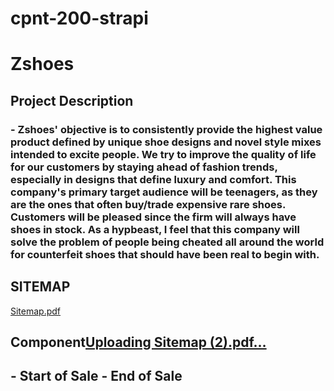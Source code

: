 # cpnt-200-strapi

# Zshoes

## Project Description

### - Zshoes' objective is to consistently provide the highest value product defined by unique shoe designs and novel style mixes intended to excite people. We try to improve the quality of life for our customers by staying ahead of fashion trends, especially in designs that define luxury and comfort. This company's primary target audience will be teenagers, as they are the ones that often buy/trade expensive rare shoes. Customers will be pleased since the firm will always have shoes in stock. As a hypbeast, I feel that this company will solve the problem of people being cheated all around the world for counterfeit shoes that should have been real to begin with.

## SITEMAP

[Sitemap.pdf](https://github.com/PreetpalDhaliwal/cpnt-200-strapi/files/10009019/Sitemap.2.pdf)



## Component[Uploading Sitemap (2).pdf…]()



## - Start of Sale - End of Sale

